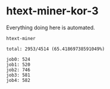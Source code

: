 # htext-miner-kor-3

Everything doing here is automated.

```
htext-miner

total: 2953/4514 (65.41869738591049%)

job0: 524
job1: 520
job2: 746
job3: 581
job4: 582
```